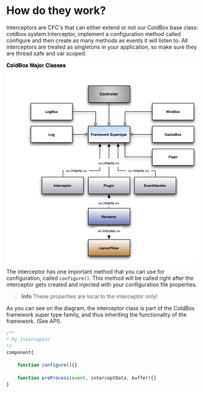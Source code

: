 # How do they work?

Interceptors are CFC's that can either extend or not our ColdBox base class: coldbox.system.Interceptor, implement a configuration method called configure and then create as many methods as events it will listen to. All interceptors are treated as singletons in your application, so make sure they are thread safe and var scoped.

![](ColdBoxMajorClasses.jpg)

The interceptor has one important method that you can use for configuration, called `configure()`. This method will be called right after the interceptor gets created and injected with your configuration file properties. 

> **Info** These properties are local to the interceptor only!

As you can see on the diagram, the interceptor class is part of the ColdBox framework super type family, and thus inheriting the functionality of the framework. (See API).

```js
/**
* My Interceptor
*/
component{
	
	function configure(){}

	function preProcess(event, interceptData, buffer){}
}
```

